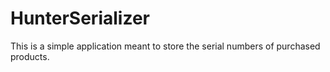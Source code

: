 # HunterSerializer
This is a simple application meant to store the serial numbers of purchased products.
